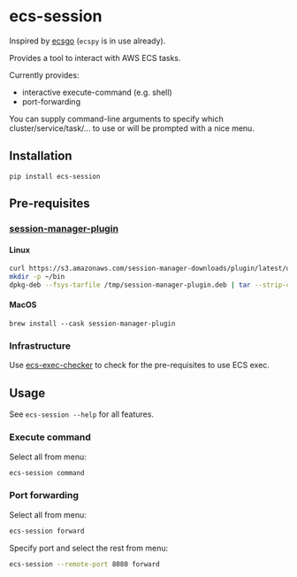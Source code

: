 # ecs-session

Inspired by [ecsgo](https://github.com/tedsmitt/ecsgo) (`ecspy` is in use already).

Provides a tool to interact with AWS ECS tasks.

Currently provides:

* interactive execute-command (e.g. shell)
* port-forwarding

You can supply command-line arguments to specify which cluster/service/task/... to use or will be prompted with a nice menu.

## Installation

```
pip install ecs-session
```

## Pre-requisites

### [session-manager-plugin](https://docs.aws.amazon.com/systems-manager/latest/userguide/session-manager-working-with-install-plugin.html)

#### Linux

```bash
curl https://s3.amazonaws.com/session-manager-downloads/plugin/latest/ubuntu_64bit/session-manager-plugin.deb -o "/tmp/session-manager-plugin.deb"
mkdir -p ~/bin
dpkg-deb --fsys-tarfile /tmp/session-manager-plugin.deb | tar --strip-components=4 -C ~/bin/ -xvf - usr/local/sessionmanagerplugin/bin/session-manager-plugin
```

#### MacOS

`brew install --cask session-manager-plugin`

### Infrastructure

Use [ecs-exec-checker](https://github.com/aws-containers/amazon-ecs-exec-checker) to check for the pre-requisites to use ECS exec.


## Usage

See `ecs-session --help` for all features.

### Execute command

Select all from menu:

```bash
ecs-session command
```

### Port forwarding

Select all from menu:

```bash
ecs-session forward
```

Specify port and select the rest from menu:

```bash
ecs-session --remote-port 8080 forward
```
